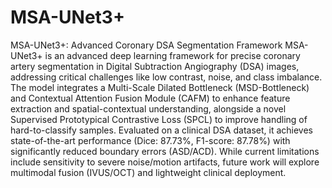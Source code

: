 # MSA-UNet3+
MSA-UNet3+: Advanced Coronary DSA Segmentation Framework
MSA-UNet3+ is an advanced deep learning framework for precise coronary artery segmentation in Digital Subtraction Angiography (DSA) images, addressing critical challenges like low contrast, noise, and class imbalance. The model integrates a Multi-Scale Dilated Bottleneck (MSD-Bottleneck) and Contextual Attention Fusion Module (CAFM) to enhance feature extraction and spatial-contextual understanding, alongside a novel Supervised Prototypical Contrastive Loss (SPCL) to improve handling of hard-to-classify samples. Evaluated on a clinical DSA dataset, it achieves state-of-the-art performance (Dice: 87.73%, F1-score: 87.78%) with significantly reduced boundary errors (ASD/ACD). While current limitations include sensitivity to severe noise/motion artifacts, future work will explore multimodal fusion (IVUS/OCT) and lightweight clinical deployment.
